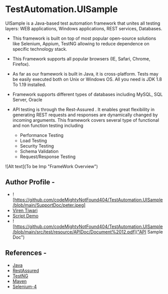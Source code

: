 # TestAutomation.UISample

UISample is a Java-based test automation framework that unites all testing layers: WEB applications, Windows applications, REST services, Databases.

* This framework is built on top of most popular open-source solutions like Selenium, Appium, TestNG allowing to reduce dependence on specific technology stack.

* This Framework supports all popular browsers (IE, Safari, Chrome, Firefox).

* As far as our framework is built in Java, it is cross-platform. Tests may be easily executed both on Unix or Windows OS. All you need is JDK 1.8 To 1.19 installed.

* Framework supports different types of databases including MySQL, SQL Server, Oracle 

* API testing is through the Rest-Assured . It enables great flexibility in generating REST requests and responses are dynamically changed by incoming arguments. This framework covers several type of functional and non function testing including 
  * Performance Testing
  * Load Testing
  * Security Testing 
  * Schema Validation 
  * Request/Response Testing 
  

![Alt text](To be Imp "FrameWork Overview")


## Author Profile - 
* ![https://github.com/codeMightyNotFound404/TestAutomation.UISample/blob/main/SupportDoc/peter.jpeg]
* [Viren Tiwari](https://www.linkedin.com/in/viren-tiwari-734b9b85/)
* [Script Demo](https://github.com/codeMightyNotFound404/TestAutomation.UISample/blob/main/src/test/java/driverScripts/sample/UISample.java)
* ![https://github.com/codeMightyNotFound404/TestAutomation.UISample/blob/main/src/test/resource/APIDoc/Document%2012.pdf]("API Sample Doc")



## References - 
* [Java](https://docs.oracle.com/javase/8/docs/)
* [RestAssured](https://www.javadoc.io/doc/io.rest-assured/rest-assured/latest/io/restassured/RestAssured.html)
* [TestNG](https://testng.org/doc/documentation-main.html)
* [Maven](https://maven.apache.org/guides/)
* [Selenium-4](https://www.selenium.dev/selenium/docs/api/py/api.html)
